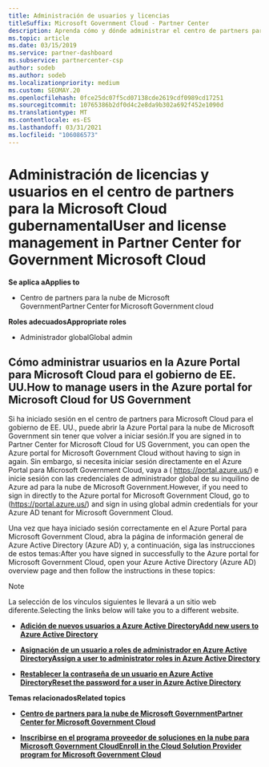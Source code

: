 ```yaml
---
title: Administración de usuarios y licencias
titleSuffix: Microsoft Government Cloud - Partner Center
description: Aprenda cómo y dónde administrar el centro de partners para Microsoft Cloud para asociados, clientes y licencias del gobierno de EE. UU., así como restablecimientos de contraseña.
ms.topic: article
ms.date: 03/15/2019
ms.service: partner-dashboard
ms.subservice: partnercenter-csp
author: sodeb
ms.author: sodeb
ms.localizationpriority: medium
ms.custom: SEOMAY.20
ms.openlocfilehash: 0fce25dc07f5cd07138cde2619cdf0989cd17251
ms.sourcegitcommit: 10765386b2df0d4c2e8da9b302a692f452e1090d
ms.translationtype: MT
ms.contentlocale: es-ES
ms.lasthandoff: 03/31/2021
ms.locfileid: "106086573"
---
```

# <a name="user-and-license-management-in-partner-center-for-government-microsoft-cloud"></a><span data-ttu-id="bde97-103">Administración de licencias y usuarios en el centro de partners para la Microsoft Cloud gubernamental</span><span class="sxs-lookup"><span data-stu-id="bde97-103">User and license management in Partner Center for Government Microsoft Cloud</span></span>

<span data-ttu-id="bde97-104">**Se aplica a**</span><span class="sxs-lookup"><span data-stu-id="bde97-104">**Applies to**</span></span>

- <span data-ttu-id="bde97-105">Centro de partners para la nube de Microsoft Government</span><span class="sxs-lookup"><span data-stu-id="bde97-105">Partner Center for Microsoft Government cloud</span></span>

<span data-ttu-id="bde97-106">**Roles adecuados**</span><span class="sxs-lookup"><span data-stu-id="bde97-106">**Appropriate roles**</span></span>

- <span data-ttu-id="bde97-107">Administrador global</span><span class="sxs-lookup"><span data-stu-id="bde97-107">Global admin</span></span>

## <a name="how-to-manage-users-in-the-azure-portal-for-microsoft-cloud-for-us-government"></a><span data-ttu-id="bde97-108">Cómo administrar usuarios en la Azure Portal para Microsoft Cloud para el gobierno de EE. UU.</span><span class="sxs-lookup"><span data-stu-id="bde97-108">How to manage users in the Azure portal for Microsoft Cloud for US Government</span></span>

<span data-ttu-id="bde97-109">Si ha iniciado sesión en el centro de partners para Microsoft Cloud para el gobierno de EE. UU., puede abrir la Azure Portal para la nube de Microsoft Government sin tener que volver a iniciar sesión.</span><span class="sxs-lookup"><span data-stu-id="bde97-109">If you are signed in to Partner Center for Microsoft Cloud for US Government, you can open the Azure portal for Microsoft Government Cloud without having to sign in again.</span></span> <span data-ttu-id="bde97-110">Sin embargo, si necesita iniciar sesión directamente en el Azure Portal para Microsoft Government Cloud, vaya a ( https://portal.azure.us/) e inicie sesión con las credenciales de administrador global de su inquilino de Azure ad para la nube de Microsoft Government.</span><span class="sxs-lookup"><span data-stu-id="bde97-110">However, if you need to sign in directly to the Azure portal for Microsoft Government Cloud, go to (https://portal.azure.us/) and sign in using global admin credentials for your Azure AD tenant for Microsoft Government Cloud.</span></span>

<span data-ttu-id="bde97-111">Una vez que haya iniciado sesión correctamente en el Azure Portal para Microsoft Government Cloud, abra la página de información general de Azure Active Directory (Azure AD) y, a continuación, siga las instrucciones de estos temas:</span><span class="sxs-lookup"><span data-stu-id="bde97-111">After you have signed in successfully to the Azure portal for Microsoft Government Cloud, open your Azure Active Directory (Azure AD) overview page and then follow the instructions in these topics:</span></span>

> [!NOTE]  
> <span data-ttu-id="bde97-112">La selección de los vínculos siguientes le llevará a un sitio web diferente.</span><span class="sxs-lookup"><span data-stu-id="bde97-112">Selecting the links below will take you to a different website.</span></span> 

-  [<span data-ttu-id="bde97-113">**Adición de nuevos usuarios a Azure Active Directory**</span><span class="sxs-lookup"><span data-stu-id="bde97-113">**Add new users to Azure Active Directory**</span></span>](/azure/active-directory/active-directory-users-create-azure-portal)

-  [<span data-ttu-id="bde97-114">**Asignación de un usuario a roles de administrador en Azure Active Directory**</span><span class="sxs-lookup"><span data-stu-id="bde97-114">**Assign a user to administrator roles in Azure Active Directory**</span></span>](/azure/active-directory/active-directory-users-assign-role-azure-portal)

-  [<span data-ttu-id="bde97-115">**Restablecer la contraseña de un usuario en Azure Active Directory**</span><span class="sxs-lookup"><span data-stu-id="bde97-115">**Reset the password for a user in Azure Active Directory**</span></span>](/azure/active-directory/active-directory-users-reset-password-azure-portal)

<span data-ttu-id="bde97-116">**Temas relacionados**</span><span class="sxs-lookup"><span data-stu-id="bde97-116">**Related topics**</span></span>

-  [<span data-ttu-id="bde97-117">**Centro de partners para la nube de Microsoft Government**</span><span class="sxs-lookup"><span data-stu-id="bde97-117">**Partner Center for Microsoft Government Cloud**</span></span>](partner-center-for-microsoft-us-govt-cloud.md)

-  [<span data-ttu-id="bde97-118">**Inscribirse en el programa proveedor de soluciones en la nube para Microsoft Government Cloud**</span><span class="sxs-lookup"><span data-stu-id="bde97-118">**Enroll in the Cloud Solution Provider program for Microsoft Government Cloud**</span></span>](enroll-in-csp-for-microsoft-us-govt-cloud.md)
